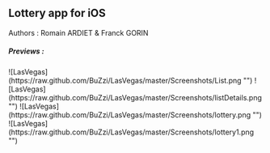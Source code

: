 ## Lottery app for iOS

Authors : Romain ARDIET & Franck GORIN

<h5>Previews :</h5>
![LasVegas](https://raw.github.com/BuZzi/LasVegas/master/Screenshots/List.png "")
![LasVegas](https://raw.github.com/BuZzi/LasVegas/master/Screenshots/listDetails.png "")
![LasVegas](https://raw.github.com/BuZzi/LasVegas/master/Screenshots/lottery.png "")
![LasVegas](https://raw.github.com/BuZzi/LasVegas/master/Screenshots/lottery1.png "")
